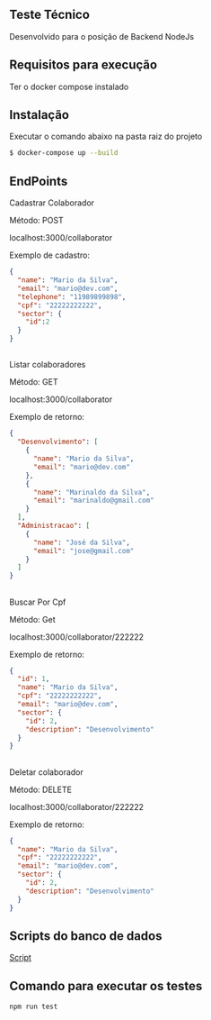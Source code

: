 

## Teste Técnico

Desenvolvido para o posição de Backend NodeJs

## Requisitos para execução
Ter o docker compose instalado

## Instalação

Executar o comando abaixo na pasta raiz do projeto
```bash
$ docker-compose up --build
```

## EndPoints

Cadastrar Colaborador

Método: POST

localhost:3000/collaborator

Exemplo de cadastro:

```json
{
  "name": "Mario da Silva",
  "email": "mario@dev.com",
  "telephone": "11989899898",
  "cpf": "22222222222",
  "sector": {
    "id":2
  }
}
```

##
Listar colaboradores

Método: GET

localhost:3000/collaborator

Exemplo de retorno:

```json
{
  "Desenvolvimento": [
    {
      "name": "Mario da Silva",
      "email": "mario@dev.com"
    },
    {
      "name": "Marinaldo da Silva",
      "email": "marinaldo@gmail.com"
    }
  ],
  "Administracao": [
    {
      "name": "José da Silva",
      "email": "jose@gmail.com"
    }
  ]
}
```
##
Buscar Por Cpf

Método: Get
 
localhost:3000/collaborator/222222

Exemplo de retorno:

```json
{
  "id": 1,
  "name": "Mario da Silva",
  "cpf": "22222222222",
  "email": "mario@dev.com",
  "sector": {
    "id": 2,
    "description": "Desenvolvimento"
  }
}
```

##
Deletar colaborador

Método: DELETE
 
localhost:3000/collaborator/222222

Exemplo de retorno:

```json
{  
  "name": "Mario da Silva",
  "cpf": "22222222222",
  "email": "mario@dev.com",
  "sector": {
    "id": 2,
    "description": "Desenvolvimento"
  }
}
```


## Scripts do banco de dados

[Script](https://github.com/DanielPin/TesteNode/blob/master/script.sql)

## Comando para executar os testes

```
npm run test
```
